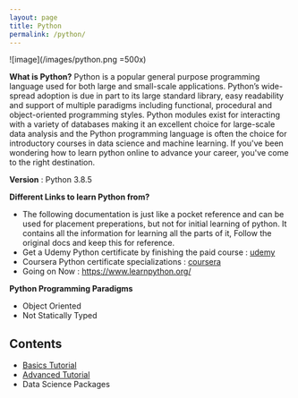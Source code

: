 ```yaml
---
layout: page
title: Python
permalink: /python/
---
```

![image](/images/python.png =500x)

__What is Python?__ Python is a popular general purpose programming language used for both large and small-scale applications. Python’s wide-spread adoption is due in part to its large standard library, easy readability and support of multiple paradigms including functional, procedural and object-oriented programming styles. Python modules exist for interacting with a variety of databases making it an excellent choice for large-scale data analysis and the Python programming language is often the choice for introductory courses in data science and machine learning. If you've been wondering how to learn python online to advance your career, you've come to the right destination.

__Version__ : Python 3.8.5

__Different Links to learn Python from?__
* The following documentation is just like a pocket reference and can be used for placement preperations, but not for initial learning of python. It contains all the information for learning all the parts of it, Follow the original docs and keep this for reference.
* Get a Udemy Python certificate by finishing the paid course : [udemy](https://www.udemy.com/course/python-the-complete-python-developer-course/)
* Coursera Python certificate specializations : [coursera](https://www.coursera.org/search?query=python&index=prod_all_products_term_optimization&entityTypeDescription=Specializations&allLanguages=English&productDifficultyLevel=Beginner)
* Going on Now : https://www.learnpython.org/

__Python Programming Paradigms__
* Object Oriented
* Not Statically Typed

## Contents
* [Basics Tutorial](/python/basics)
* [Advanced Tutorial](/python/advanced)
* Data Science Packages
